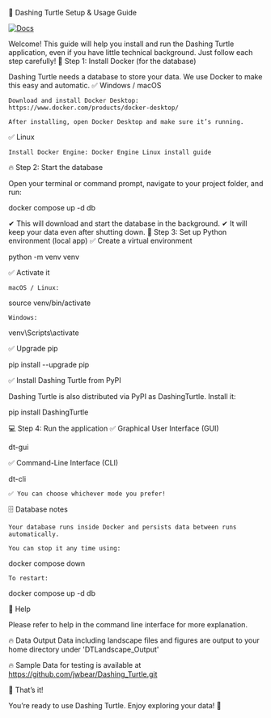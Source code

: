 🌟 Dashing Turtle Setup & Usage Guide

[![Docs](https://readthedocs.org/projects/dashing-turtle/badge/?version=latest)](https://dashing-turtle.readthedocs.io/en/latest/)

Welcome! This guide will help you install and run the Dashing Turtle application, even if you have little technical background. Just follow each step carefully!
💾 Step 1: Install Docker (for the database)

Dashing Turtle needs a database to store your data. We use Docker to make this easy and automatic.
✅ Windows / macOS

    Download and install Docker Desktop: https://www.docker.com/products/docker-desktop/

    After installing, open Docker Desktop and make sure it’s running.

✅ Linux

    Install Docker Engine: Docker Engine Linux install guide

🔥 Step 2: Start the database

Open your terminal or command prompt, navigate to your project folder, and run:

docker compose up -d db

✔ This will download and start the database in the background.
✔ It will keep your data even after shutting down.
🐍 Step 3: Set up Python environment (local app)
✅ Create a virtual environment

python -m venv venv

✅ Activate it

    macOS / Linux:

source venv/bin/activate

    Windows:

venv\Scripts\activate

✅ Upgrade pip

pip install --upgrade pip

✅ Install Dashing Turtle from PyPI

Dashing Turtle is also distributed via PyPI as DashingTurtle. Install it:

pip install DashingTurtle

💻 Step 4: Run the application
✅ Graphical User Interface (GUI)

dt-gui

✅ Command-Line Interface (CLI)

dt-cli

    ✅ You can choose whichever mode you prefer!

🗄️ Database notes

    Your database runs inside Docker and persists data between runs automatically.

    You can stop it any time using:

docker compose down

    To restart:

docker compose up -d db

💬 Help

Please refer to help in the command line interface for more explanation.

🔥 Data Output
Data including landscape files and figures are output to your home directory under 'DTLandscape_Output'


🔥 Sample Data for testing is available at https://github.com/jwbear/Dashing_Turtle.git



🎉 That’s it!

You’re ready to use Dashing Turtle. Enjoy exploring your data! 🚀
